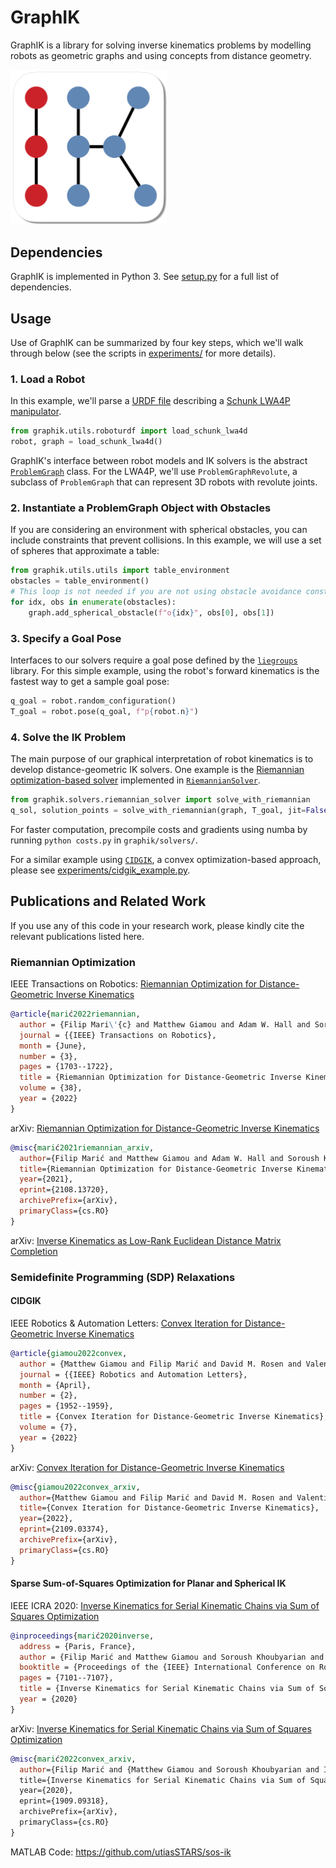 # GraphIK
GraphIK is a library for solving inverse kinematics problems by modelling robots as geometric graphs and using concepts from distance geometry.

<img src="https://raw.githubusercontent.com/utiasSTARS/GraphIK/main/assets/graph_ik_logo.png" width="250px"/>

## Dependencies
GraphIK is implemented in Python 3. See [setup.py](https://github.com/utiasSTARS/graphIK/blob/main/setup.py) for a full list of dependencies.

## Usage
Use of GraphIK can be summarized by four key steps, which we'll walk through below (see the scripts in [experiments/](https://github.com/utiasSTARS/graphik-internal/tree/main/experiments) for more details).

### 1. Load a Robot
In this example, we'll parse a [URDF file](https://industrial-training-master.readthedocs.io/en/melodic/_source/session3/Intro-to-URDF.html) describing a [Schunk LWA4P manipulator](https://github.com/marselap/schunk_lwa4p). 

```python
from graphik.utils.roboturdf import load_schunk_lwa4d
robot, graph = load_schunk_lwa4d()
```
GraphIK's interface between robot models and IK solvers is the abstract [`ProblemGraph`](https://github.com/utiasSTARS/graphIK/blob/main/graphik/graphs/graph_base.py) class. For the LWA4P, we'll use `ProblemGraphRevolute`, a subclass of `ProblemGraph` that can represent 3D robots with revolute joints.

### 2. Instantiate a ProblemGraph Object with Obstacles
If you are considering an environment with spherical obstacles, you can include constraints that prevent collisions. In this example, we will use a set of spheres that approximate a table: 

```python
from graphik.utils.utils import table_environment
obstacles = table_environment()
# This loop is not needed if you are not using obstacle avoidance constraints 
for idx, obs in enumerate(obstacles):
    graph.add_spherical_obstacle(f"o{idx}", obs[0], obs[1])
```

### 3. Specify a Goal Pose
Interfaces to our solvers require a goal pose defined by the [`liegroups`](https://github.com/utiasSTARS/liegroups) library. For this simple example, using the robot's forward kinematics is the fastest way to get a sample goal pose:

```python
q_goal = robot.random_configuration()
T_goal = robot.pose(q_goal, f"p{robot.n}")
```

### 4. Solve the IK Problem
The main purpose of our graphical interpretation of robot kinematics is to develop distance-geometric IK solvers. One example is the [Riemannian optimization-based solver](https://arxiv.org/abs/2011.04850) implemented in [`RiemannianSolver`](https://github.com/utiasSTARS/graphIK/blob/main/graphik/solvers/riemannian_solver.py). 

```python
from graphik.solvers.riemannian_solver import solve_with_riemannian
q_sol, solution_points = solve_with_riemannian(graph, T_goal, jit=False)  # Returns None if infeasible or didn't solve
```
For faster computation, precompile costs and gradients using numba by running `python costs.py` in `graphik/solvers/`.

For a similar example using [`CIDGIK`](https://arxiv.org/abs/2109.03374), a convex optimization-based approach, please see [experiments/cidgik_example.py](https://github.com/utiasSTARS/graphIK/blob/main/experiments/cidgik_example.py).

## Publications and Related Work
If you use any of this code in your research work, please kindly cite the relevant publications listed here.

### Riemannian Optimization 

IEEE Transactions on Robotics: [Riemannian Optimization for Distance-Geometric Inverse Kinematics](https://ieeexplore.ieee.org/document/9631368/)

```bibtex
@article{marić2022riemannian,
  author = {Filip Mari\'{c} and Matthew Giamou and Adam W. Hall and Soroush Khoubyarian and Ivan Petrović and Jonathan Kelly},
  journal = {{IEEE} Transactions on Robotics},
  month = {June},
  number = {3},
  pages = {1703--1722},
  title = {Riemannian Optimization for Distance-Geometric Inverse Kinematics},
  volume = {38},
  year = {2022}
}
```

arXiv: [Riemannian Optimization for Distance-Geometric Inverse Kinematics](https://arxiv.org/abs/2108.13720)

```bibtex
@misc{marić2021riemannian_arxiv,
  author={Filip Marić and Matthew Giamou and Adam W. Hall and Soroush Khoubyarian and Ivan Petrović and Jonathan Kelly},
  title={Riemannian Optimization for Distance-Geometric Inverse Kinematics}, 
  year={2021},
  eprint={2108.13720},
  archivePrefix={arXiv},
  primaryClass={cs.RO}
}
```
arXiv: [Inverse Kinematics as Low-Rank Euclidean Distance Matrix Completion](https://arxiv.org/abs/2011.04850)

### Semidefinite Programming (SDP) Relaxations

#### CIDGIK

IEEE Robotics & Automation Letters: [Convex Iteration for Distance-Geometric Inverse Kinematics](https://ieeexplore.ieee.org/document/9677911)

```bibtex
@article{giamou2022convex,
  author = {Matthew Giamou and Filip Marić and David M. Rosen and Valentin Peretroukhin and Nicholas Roy and Ivan Petrović and Jonathan Kelly},
  journal = {{IEEE} Robotics and Automation Letters},
  month = {April},
  number = {2},
  pages = {1952--1959},
  title = {Convex Iteration for Distance-Geometric Inverse Kinematics},
  volume = {7},
  year = {2022}
}
```

arXiv: [Convex Iteration for Distance-Geometric Inverse Kinematics](https://arxiv.org/abs/2109.03374)

```bibtex
@misc{giamou2022convex_arxiv,
  author={Matthew Giamou and Filip Marić and David M. Rosen and Valentin Peretroukhin and Nicholas Roy and Ivan Petrović and Jonathan Kelly},
  title={Convex Iteration for Distance-Geometric Inverse Kinematics}, 
  year={2022},
  eprint={2109.03374},
  archivePrefix={arXiv},
  primaryClass={cs.RO}
}
```

#### Sparse Sum-of-Squares Optimization for Planar and Spherical IK

IEEE ICRA 2020: [Inverse Kinematics for Serial Kinematic Chains via Sum of Squares Optimization](https://ieeexplore.ieee.org/document/9196704)

```bibtex
@inproceedings{marić2020inverse,
  address = {Paris, France},
  author = {Filip Marić and Matthew Giamou and Soroush Khoubyarian and Ivan Petrović and Jonathan Kelly},
  booktitle = {Proceedings of the {IEEE} International Conference on Robotics and Automation {(ICRA})},
  pages = {7101--7107},
  title = {Inverse Kinematics for Serial Kinematic Chains via Sum of Squares Optimization},
  year = {2020}
}
```

arXiv: [Inverse Kinematics for Serial Kinematic Chains via Sum of Squares Optimization](https://arxiv.org/abs/1909.09318)

```bibtex
@misc{marić2022convex_arxiv,
  author={Filip Marić and {Matthew Giamou and Soroush Khoubyarian and Ivan Petrović and Jonathan Kelly},
  title={Inverse Kinematics for Serial Kinematic Chains via Sum of Squares Optimization}, 
  year={2020},
  eprint={1909.09318},
  archivePrefix={arXiv},
  primaryClass={cs.RO}
}
```

MATLAB Code: https://github.com/utiasSTARS/sos-ik

